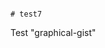                                                                                                                                                                                                                                                                   # test7
Test "graphical-gist"